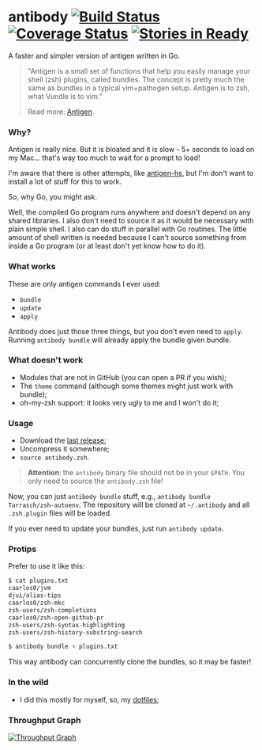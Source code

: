 # antibody [![Build Status](https://travis-ci.org/caarlos0/antibody.svg?branch=master)](https://travis-ci.org/caarlos0/antibody) [![Coverage Status](https://coveralls.io/repos/caarlos0/antibody/badge.svg?branch=master)](https://coveralls.io/r/caarlos0/antibody?branch=master) [![Stories in Ready](https://badge.waffle.io/caarlos0/antibody.png?label=ready&title=Ready)](https://waffle.io/caarlos0/antibody)

A faster and simpler version of antigen written in Go.

> "Antigen is a small set of functions that help you easily manage your shell
> (zsh) plugins, called bundles. The concept is pretty much the same as
> bundles in a typical vim+pathogen setup. Antigen is to zsh, what Vundle
> is to vim."
>
> Read more: [Antigen](https://github.com/zsh-users/antigen).

### Why?

Antigen is really nice. But it is bloated and it is slow - 5+ seconds to load
on my Mac... that's way too much to wait for a prompt to load!

I'm aware that there is other attempts, like
[antigen-hs](https://github.com/Tarrasch/antigen-hs), but I'm don't want to
install a lot of stuff for this to work.

So, why Go, you might ask.

Well, the compiled Go program runs anywhere and doesn't depend on any shared
libraries. I also don't need to source it as it would be necessary with
plain simple shell. I also can do stuff in parallel with Go routines.
The little amount of shell written is needed because I can't source
something from inside a Go program (or at least don't yet know how to do it).

### What works

These are only antigen commands I ever used:

- `bundle`
- `update`
- `apply`

Antibody does just those three things, but you don't even need to `apply`.
Running `antibody bundle` will already apply the bundle given bundle.

### What doesn't work

- Modules that are not in GitHub (you can open a PR if you wish);
- The `theme` command (although some themes might just work with bundle);
- oh-my-zsh support: it looks very ugly to me and I won't do it;

### Usage

- Download the [last release](https://github.com/caarlos0/antibody/releases/);
- Uncompress it somewhere;
- `source antibody.zsh`.

> **Attention**: the `antibody` binary file should not be in your `$PATH`.
> You only need to source the `antibody.zsh` file!

Now, you can just `antibody bundle` stuff, e.g.,
`antibody bundle Tarrasch/zsh-autoenv`. The repository will be cloned at
`~/.antibody` and all `.zsh.plugin` files will be loaded.

If you ever need to update your bundles, just run `antibody update`.

### Protips

Prefer to use it like this:

```sh
$ cat plugins.txt
caarlos0/jvm
djui/alias-tips
caarlos0/zsh-mkc
zsh-users/zsh-completions
caarlos0/zsh-open-github-pr
zsh-users/zsh-syntax-highlighting
zsh-users/zsh-history-substring-search

$ antibody bundle < plugins.txt
```

This way antibody can concurrently clone the bundles, so it may be faster!

### In the wild

- I did this mostly for myself, so, my
[dotfiles](https://github.com/caarlos0/dotfiles/pull/78);


### Throughput Graph

[![Throughput Graph](https://graphs.waffle.io/caarlos0/antibody/throughput.svg)](https://waffle.io/caarlos0/antibody/metrics)
